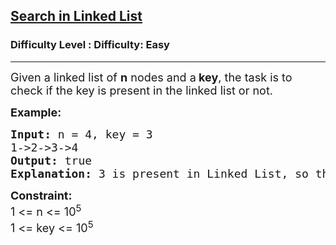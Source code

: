 <h2><a href="https://www.geeksforgeeks.org/problems/search-in-linked-list-1664434326/1">Search in Linked List</a></h2><h3>Difficulty Level : Difficulty: Easy</h3><hr><div class="problems_problem_content__Xm_eO" data-cur="cursor"><p data-cur="cursor"><span style="font-size: 18px;" data-cur="cursor">Given a linked list of <strong data-cur="cursor">n</strong> nodes and a<strong data-cur="cursor"> key</strong>, the task is to check if the key&nbsp;is present in the linked list or&nbsp;not.</span></p>
<p data-cur="cursor"><strong><span style="font-size: 18px;">Example:</span></strong></p>
<pre data-cur="cursor"><strong><span style="font-size: 18px;">Input: </span></strong><span style="font-size: 18px;" data-cur="cursor">n = 4, key = 3
1-&gt;2-&gt;3-&gt;4
<strong>Output: </strong>true
<strong>Explanation: </strong>3 is present in Linked List, so the function returns true.</span></pre>
<p><span style="font-size: 18px;"><strong>Constraint:</strong><br>1 &lt;= n &lt;= 10<sup>5</sup><br>1 &lt;= key &lt;= 10<sup>5</sup></span></p></div>
